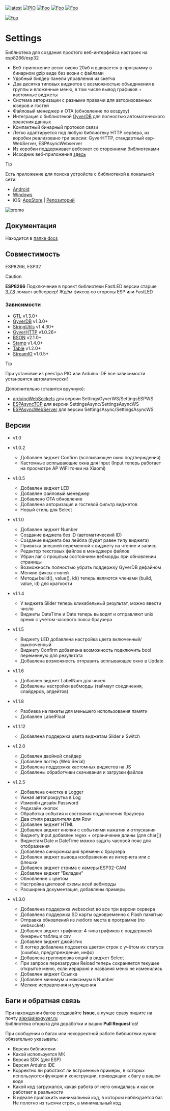[![latest](https://img.shields.io/github/v/release/GyverLibs/Settings.svg?color=brightgreen)](https://github.com/GyverLibs/Settings/releases/latest/download/Settings.zip)
[![PIO](https://badges.registry.platformio.org/packages/gyverlibs/library/Settings.svg)](https://registry.platformio.org/libraries/gyverlibs/Settings)
[![Foo](https://img.shields.io/badge/Website-AlexGyver.ru-blue.svg?style=flat-square)](https://alexgyver.ru/)
[![Foo](https://img.shields.io/badge/%E2%82%BD%24%E2%82%AC%20%D0%9F%D0%BE%D0%B4%D0%B4%D0%B5%D1%80%D0%B6%D0%B0%D1%82%D1%8C-%D0%B0%D0%B2%D1%82%D0%BE%D1%80%D0%B0-orange.svg?style=flat-square)](https://alexgyver.ru/support_alex/)
[![Foo](https://img.shields.io/badge/README-ENGLISH-blueviolet.svg?style=flat-square)](https://github-com.translate.goog/GyverLibs/Settings?_x_tr_sl=ru&_x_tr_tl=en)  

[![Foo](https://img.shields.io/badge/ПОДПИСАТЬСЯ-НА%20ОБНОВЛЕНИЯ-brightgreen.svg?style=social&logo=telegram&color=blue)](https://t.me/GyverLibs)

# Settings
Библиотека для создания простого веб-интерфейса настроек на esp8266/esp32
- Веб-приложение весит около 20кб и вшивается в программу в бинарном gzip виде без возни с файлами
- Удобный билдер панели управления из скетча
- Два десятка типовых виджетов с возможностью объединения в группы и вложенные меню, в том числе вывод графиков + кастомные виджеты
- Система авторизации с разными правами для авторизованных юзеров и гостей
- Файловый менеджер и OTA (обновление по воздуху)
- Интеграция с библиотекой [GyverDB](https://github.com/GyverLibs/GyverDB) для полностью автоматического хранения данных
- Компактный бинарный протокол связи
- Легко адаптируется под любую библиотеку HTTP сервера, из коробки реализовано три версии: GyverHTTP, стандартный esp-WebServer, ESPAsyncWebserver
- Из коробки поддерживает вебсокет со сторонними библиотеками
- Исходник веб-приложения [здесь](https://github.com/GyverLibs/Settings-web)

> [!TIP]
> Есть приложение для поиска устройств с библиотекой в локальной сети:
> - [Android](https://github.com/GyverLibs/Settings-discover)
> - [Windows](https://github.com/TonTon-Macout/APP-for-AlexGyver-Settings)
> - iOS: [AppStore](https://apps.apple.com/us/app/gyver-settings/id6751504764) | [Репозиторий](https://github.com/Vl-VSV/Gyver-Settings)

![promo](/img/promo.png)

## Документация
Находится в [папке docs](https://github.com/GyverLibs/Settings/tree/main/docs/1.main.md)

## Совместимость
ESP8266, ESP32

> [!CAUTION]
> **ESP8266** Подключение в проект библиотеки FastLED версии старше [3.7.8](https://github.com/GyverLibs/Settings/issues/35#issuecomment-2691839527) ломает вебсервер! Ждём фиксов со стороны ESP или FastLED

### Зависимости
- [GTL](https://github.com/GyverLibs/GTL) v1.3.0+
- [GyverDB](https://github.com/GyverLibs/GyverDB) v1.3.0+
- [StringUtils](https://github.com/GyverLibs/StringUtils) v1.4.30+
- [GyverHTTP](https://github.com/GyverLibs/GyverHTTP) v1.0.26+
- [BSON](https://github.com/GyverLibs/BSON) v2.1.0+
- [Stamp](https://github.com/GyverLibs/Stamp) v1.4.0+
- [Table](https://github.com/GyverLibs/Table) v1.2.0+
- [StreamIO](https://github.com/GyverLibs/StreamIO) v1.0.5+

> [!TIP]
> При установке из реестра PIO или Arduino IDE все зависимости установятся автоматически!

Дополнительно (ставится вручную):
- [arduinoWebSockets](https://github.com/Links2004/arduinoWebSockets) для версии SettingsGyverWS/SettingsESPWS
- [ESPAsyncTCP](https://github.com/esphome/ESPAsyncTCP) для версии SettingsAsync/SettingsAsyncWS
- [ESPAsyncWebServer](https://github.com/esphome/ESPAsyncWebServer) для версии SettingsAsync/SettingsAsyncWS

## Версии
- v1.0
- v1.0.2
  - Добавлен виджет Confirm (всплывающее окно подтверждения)
  - Кастомные всплывающие окна для Input (Input теперь работает на просмотре AP WiFi точки на Xiaomi)

- v1.0.5
  - Добавлен виджет LED
  - Добавлен файловый менеджер
  - Добавлено ОТА обновление
  - Добавлена авторизация и гостевой фильтр виджетов
  - Новый стиль для Select

- v1.1.0
  - Добавлен виджет Number
  - Создание виджета без ID (автоматический ID)
  - Создание виджета без лейбла (будет равен типу виджета)
  - Привязка внешней переменной к виджету на чтение и запись
  - Редактор текстовых файлов в менеджере файлов
  - Убран лаг с прошлым состоянием вебморды при обновлении страницы
  - Возможность полностью убрать поддержку GyverDB дефайном
  - Мелкие фиксы стилей
  - Методы build(), value(), id() теперь являются членами (build, value, id) для краткости

- v1.1.4
  - У виджета Slider теперь кликабельный результат, можно ввести число
  - Виджеты DateTime и Date теперь выводят и отправляют unix время с учётом часового пояса браузера

- v1.1.5
  - Виджету LED добавлена настройка цвета включенный/выключенный
  - Виджету Confirm добавлена возможность подключить bool переменную для результата
  - Добавлена возможность отправить всплывающее окно в Update

- v1.1.6
  - Добавлен виджет LabelNum для чисел
  - Добавлены настройки вебморды (таймаут соединения, слайдеров, апдейтов)

- v1.1.8
  - Разбивка на пакеты для меньшего использования памяти
  - Добавлен LabelFloat

- v1.1.12
  - Добавлена поддержка цвета виджетам Slider и Switch

- v1.2.0
  - Добавлен двойной слайдер
  - Добавлен логгер (Web Serial)
  - Добавлена поддержка кастомных виджетов на JS
  - Добавлены обработчики скачивания и загрузки файлов

- v1.2.5
  - Добавлена очистка в Logger
  - Умная автопрокрутка в Log
  - Изменён дизайн Password
  - Редизайн кнопок
  - Обработка события и состояния подключения браузера
  - Два стиля разделителя для Row
  - Добавлен виджет HTML
  - Добавлен виджет кнопки с событиями нажатия и отпускания
  - Виджету Input добавлен regex + ограничение длины (для char[])
  - Виджетам Date и DateTime можно задать часовой пояс для отображения
  - Добавлена синхронизация времени с браузера
  - Добавлен виджет вывода изображения из интернета или с флешки
  - Добавлен виджет стрима с камеры ESP32-CAM
  - Добавлен виджет "Вкладки"
  - Обновление с цветом
  - Настройка цветовой схемы всей вебморды
  - Расширена документация, добавлены примеры

- v1.3.0
  - Добавлена поддержка websocket во все три версии сервера
  - Добавлена поддержка SD карты одновременно с Flash памятью
  - Отправка обновлений из любого места в программе (по websocket)
  - Добавлен виджет графиков: 4 типа графиков с поддержкой бинарных таблиц и csv
  - Добавлен виджет джойстик
  - В логгер добавлена подсветка цветом строк с учётом их статуса (ошибка, предупреждение, инфо)
  - Добавлена группировка опций в виджет Select
  - При запросе перезагрузки Reload теперь сохраняется текущее открытое меню, если иерархия и названия меню не изменились
  - Добавлен виджет Ссылка
  - Добавлен минимум и максимум в Number
  - Мелкие исправления и улучшения

## Баги и обратная связь
При нахождении багов создавайте **Issue**, а лучше сразу пишите на почту [alex@alexgyver.ru](mailto:alex@alexgyver.ru)  
Библиотека открыта для доработки и ваших **Pull Request**'ов!

При сообщении о багах или некорректной работе библиотеки нужно обязательно указывать:
- Версия библиотеки
- Какой используется МК
- Версия SDK (для ESP)
- Версия Arduino IDE
- Корректно ли работают ли встроенные примеры, в которых используются функции и конструкции, приводящие к багу в вашем коде
- Какой код загружался, какая работа от него ожидалась и как он работает в реальности
- В идеале приложить минимальный код, в котором наблюдается баг. Не полотно из тысячи строк, а минимальный код
